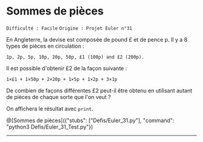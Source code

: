 # Sommes de pièces
`Difficulté : Facile`
`Origine : Projet Euler n°31`

En Angleterre, la devise est composée de pound £ et de pence p. Il y a 8 types de pièces en circulation : 

    1p, 2p, 5p, 10p, 20p, 50p, £1 (100p) and £2 (200p).

Il est possible d'obtenir £2 de la façon suivante :

    1×£1 + 1×50p + 2×20p + 1×5p + 1×2p + 3×1p

De combien de façons différentes £2 peut-il être obtenu en utilisant autant de pièces de chaque sorte que l'on veut ?

On affichera le résultat avec `print`.

@[Sommes de pièces]({"stubs": ["Defis/Euler_31.py"], "command": "python3 Defis/Euler_31_Test.py"})

---

